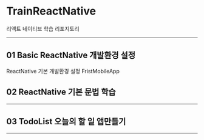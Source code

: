 # TrainReactNative
리액트 네이티브 학습 리포지토리
***
## 01 Basic ReactNative 개발환경 설정
ReactNative 기본 개발환경 설정
FristMobileApp


## 02 ReactNative 기본 문법 학습
***
## 03 TodoList 오늘의 할 일 앱만들기
***